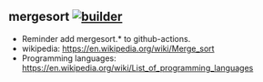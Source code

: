 ## mergesort [![builder](https://github.com/karthikeyanrathore/mergesort/actions/workflows/builder.yml/badge.svg)](https://github.com/karthikeyanrathore/mergesort/actions/workflows/builder.yml)
- Reminder add mergesort.* to github-actions.
- wikipedia: https://en.wikipedia.org/wiki/Merge_sort
- Programming languages: https://en.wikipedia.org/wiki/List_of_programming_languages
